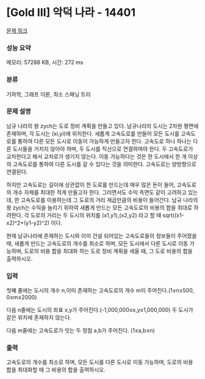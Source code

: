 # [Gold III] 악덕 나라 - 14401 

[문제 링크](https://www.acmicpc.net/problem/14401) 

### 성능 요약

메모리: 57288 KB, 시간: 272 ms

### 분류

기하학, 그래프 이론, 최소 스패닝 트리

### 문제 설명

<p>남규 나라의 왕 zych는 도로 정비 계획을 만들고 있다. 남규나라의 도시는 2차원 평면에 존재하며, 각 도시는 (xi,yi)에 위치한다. 새롭게 고속도로를 만들어 모든 도시를 고속도로를 통하여 다른 모든 도시로 이동이 가능하게 만들고자 한다. 고속도로 하나 하나는 다른 도시들을 거치지 않아야 하며, 두 도시를 직선으로 연결하여야 한다. 두 고속도로가 교차한다고 해서 교차로가 생기지 않는다. 이동 가능하다는 것은 한 도시에서 한 개 이상의 고속도로를 통하여 다른 도시를 갈 수 있다는 것을 의미한다. 고속도로는 양방향으로 연결된다.</p>

<p>하지만 고속도로는 길이에 상관없이 한 도로를 만드는데 매우 많은 돈이 들어, 고속도로의 개수 자체를 최대한 적게 만들고자 한다. 그러면서도 수익 측면도 같이 고려하고 있는데, 한 고속도로를 이용하는데 그 도로의 거리 제곱만큼의 비용이 들어간다. 남규 나라의 왕 zych는 수익을 늘리기 위하여 새롭게 만드는 모든 고속도로의 비용의 합을 최대로 하려한다. 각 도로의 거리는 두 도시의 위치를 (x1,y1),(x2,y2) 라고 할 때 sqrt((x1-x2)^2+(y1-y2)^2) 이다.</p>

<p>현재 남규나라에 존재하는 도시와 이미 건설 되어있는 고속도로들의 정보들이 주어졌을 때, 새롭게 만드는 고속도로의 개수를 최소로 하며, 모든 도시에서 다른 도시로 이동 가능하며, 도로의 비용 합을 최대화 하는 도로 정비 계획을 세울 때, 그 도로 비용의 합을 출력하시오.</p>

### 입력 

 <p>첫째 줄에는 도시의 개수 n,이미 존재하는 고속도로의 개수 m이 주어진다.(1≤n≤500, 0≤m≤2000)</p>

<p>다음 n줄에는 도시의 좌표 x,y가 주어진다.(-1,000,000≤x,y≤1,000,000) 두 도시가 같은 위치에 존재하지 않는다.</p>

<p>다음 m줄에는 고속도로가 잇는 두 정점 a,b가 주어진다. (1≤a,b≤n)</p>

### 출력 

 <p>고속도로의 개수를 최소로 하며, 모든 도시를 다른 도시로 이동 가능하며, 도로의 비용 합을 최대화할 때 그 비용의 합을 출력하시오.</p>

